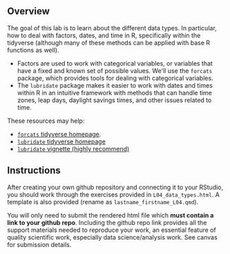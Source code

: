 ## Overview

The goal of this lab is to learn about the different data types. In particular, how to deal with factors, dates, and time in R, specifically within the tidyverse (although many of these methods can be applied with base R functions as well). 

- Factors are used to work with categorical variables, or variables that have a fixed and known set of possible values. We'll use the `forcats` package, which provides tools for dealing with categorical variables. 
- The `lubridate` package makes it easier to work with dates and times within R in an intuitive framework with methods that can handle time zones, leap days, daylight savings times, and other issues related to time. 

These resources may help:

* [`forcats` tidyverse homepage](http://forcats.tidyverse.org/reference/index.html).
* [`lubridate` tidyverse homepage](http://lubridate.tidyverse.org/reference/index.html)
* [`lubridate` vignette (highly recommend)](https://cran.r-project.org/web/packages/lubridate/vignettes/lubridate.html)

## Instructions

After creating your own github repository and connecting it to your RStudio, you should work through the exercises provided in `L04_data_types.html`. A template is also provided (rename as `lastname_firstname_L04.qmd`).

You will only need to submit the rendered html file which **must contain a link to your github repo**. Including the github repo link provides all the support materials needed to reproduce your work, an essential feature of quality scientific work, especially data science/analysis work. See canvas for submission details.